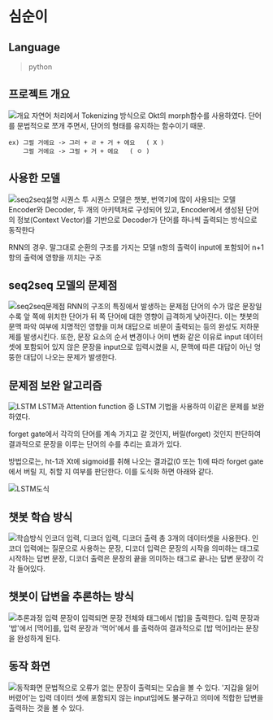 ﻿# 심순이

## Language
> python


## 프로젝트 개요
![개요](https://user-images.githubusercontent.com/13237010/67460740-b8e37900-f676-11e9-9501-2390a7097a4f.PNG)
자연어 처리에서 Tokenizing 방식으로 Okt의 morph함수를 사용하였다.
단어를 문법적으로 쪼개 주면서, 단어의 형태를 유지하는 함수이기 때문.
``` 
ex) 그럴 거에요 -> 그러 + ㄹ + 거 + 에요   ( X )
    그럴 거에요 -> 그럴 + 거 + 에요   ( ㅇ ) 
```


## 사용한 모델
![seq2seq설명](https://user-images.githubusercontent.com/13237010/67460775-cdc00c80-f676-11e9-8be7-83d8c1d25172.PNG)
시퀀스 투 시퀀스 모델은 챗봇, 번역기에 많이 사용되는 모델 
Encoder와 Decoder, 두 개의 아키텍처로 구성되어 있고, Encoder에서 생성된 단어의 정보(Context Vector)를 기반으로 Decoder가 단어를 하나씩 출력되는 방식으로 동작한다

RNN의 경우. 말그대로 순환의 구조를 가지는 모델
n항의 출력이 input에 포함되어 n+1항의 출력에 영향을 끼치는 구조


## seq2seq 모델의 문제점
![seq2seq문제점](https://user-images.githubusercontent.com/13237010/67460803-ddd7ec00-f676-11e9-91ba-fb356528ffc2.PNG)
RNN의 구조의 특징에서 발생하는 문제점
단어의 수가 많은 문장일수록 앞 쪽에 위치한 단어가 뒤 쪽 단어에 대한 영향이 급격하게 낮아진다.
이는 챗봇의 문맥 파악 여부에 치명적인 영향을 미쳐 대답으로 비문이 출력되는 등의 완성도 저하문제를 발생시킨다.
또한, 문장 요소의 순서 변경이나 어미 변화 같은 이유로 input 데이터 셋에 포함되어 있지 않은 문장을 input으로 입력시켰을 시,
문맥에 따른 대답이 아닌 엉뚱한 대답이 나오는 문제가 발생한다.


## 문제점 보완 알고리즘
![LSTM](https://user-images.githubusercontent.com/13237010/67460836-f6e09d00-f676-11e9-876e-bf47054c82db.PNG)
LSTM과 Attention function 중 LSTM 기법을 사용하여 이같은 문제를 보완하였다.

forget gate에서 각각의 단어를 계속 가지고 갈 것인지, 버릴(forget) 것인지 판단하여 결과적으로 문장을 이루는 단어의 수를 추리는 효과가 있다.

방법으로는, ht-1과 Xt에 sigmoid를 취해 나오는 결과값(0 또는 1)에 따라 forget gate에서 버릴 지, 취할 지 여부를 판단한다.
이를 도식화 하면 아래와 같다.

![LSTM도식](https://user-images.githubusercontent.com/13237010/67460866-0fe94e00-f677-11e9-9606-d48777d7ae79.png)


## 챗봇 학습 방식
![학습방식](https://user-images.githubusercontent.com/13237010/67460891-1f689700-f677-11e9-9b02-34d952bc8793.PNG)
인코더 입력, 디코더 입력, 디코더 출력 총 3개의 데이터셋을 사용한다.
인코더 입력에는 질문으로 사용하는 문장, 
디코더 입력은 문장의 시작을 의미하는 <START> 태그로 시작하는 답변 문장,
디코더 출력은 문장의 끝을 의미하는 <END> 태그로 끝나는 답변 문장이 각각 들어있다.


## 챗봇이 답변을 추론하는 방식
![추론과정](https://user-images.githubusercontent.com/13237010/67460915-2db6b300-f677-11e9-8ff0-5d000053c3de.PNG)
입력 문장이 입력되면 문장 전체와 <START> 태그에서 [밥]을 출력한다.
입력 문장과 '밥'에서 [먹어]를,
입력 문장과 '먹어'에서 <END>를 출력하여 결과적으로 [밥 먹어]라는 문장을 완성하게 된다.


## 동작 화면
![동작화면](https://user-images.githubusercontent.com/13237010/67460916-2e4f4980-f677-11e9-8f5b-63db9e0c6e94.PNG)
문법적으로 오류가 없는 문장이 출력되는 모습을 볼 수 있다.
'지갑을 잃어버렸어'는 입력 데이터 셋에 포함되지 않는 input임에도 불구하고 의미에 적합한 답변을 출력하는 것을 볼 수 있다.
